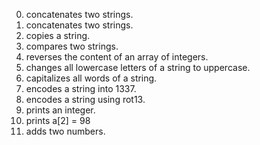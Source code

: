 0. concatenates two strings.
1. concatenates two strings.
2. copies a string.
3. compares two strings.
4. reverses the content of an array of integers.
5. changes all lowercase letters of a string to uppercase.
6. capitalizes all words of a string.
7. encodes a string into 1337.
8. encodes a string using rot13.
9. prints an integer.
10. prints a[2] = 98
11. adds two numbers.
